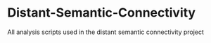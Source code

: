 # Distant-Semantic-Connectivity
All analysis scripts used in the distant semantic connectivity project
